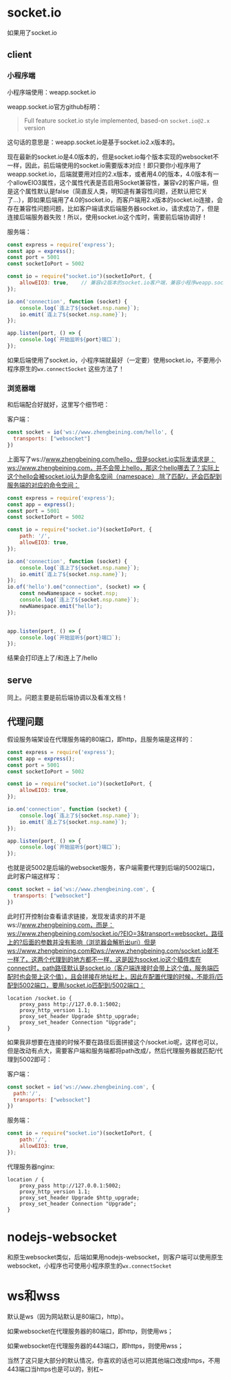 # socket.io

如果用了socket.io

## client

### 小程序端

小程序端使用：weapp.socket.io

weapp.socket.io官方github标明：

> Full feature socket.io style implemented, based-on `socket.io@2.x` version

这句话的意思是：weapp.socket.io是基于socket.io2.x版本的。

现在最新的socket.io是4.0版本的，但是socket.io每个版本实现的websocket不一样，因此，前后端使用的socket.io需要版本对应！即只要你小程序用了weapp.socket.io，后端就要用对应的2.x版本，或者用4.0的版本，4.0版本有一个allowEIO3属性，这个属性代表是否启用Socket兼容性，兼容v2的客户端，但是这个属性默认是false（简直反人类，明知道有兼容性问题，还默认把它关了...），即如果后端用了4.0的socket.io，而客户端用2.x版本的socket.io连接，会存在兼容性问题问题，比如客户端请求后端服务器socket.io，请求成功了，但是连接后端服务器失败！所以，使用socket.io这个库时，需要前后端协调好！

服务端：

```js
const express = require('express');
const app = express();
const port = 5001
const socketIoPort = 5002

const io = require("socket.io")(socketIoPort, {
    allowEIO3: true,	// 兼容v2版本的socket.io客户端，兼容小程序weapp.socket.io(基于socket.io2.x)
});

io.on('connection', function (socket) {
    console.log(`连上了${socket.nsp.name}`);
    io.emit(`连上了${socket.nsp.name}`);
});

app.listen(port, () => {
    console.log(`开始监听${port}端口`);
});
```

如果后端使用了socket.io，小程序端就最好（一定要）使用socket.io，不要用小程序原生的`wx.connectSocket` 这些方法了！

### 浏览器端

和后端配合好就好，这里写个细节吧：

客户端：

```js
const socket = io('ws://www.zhengbeining.com/hello', {
  transports: ["websocket"]
})
```

上面写了ws://www.zhengbeining.com/hello，但是socket.io实际发请求是：ws://www.zhengbeining.com，并不会带上hello，那这个hello哪去了？实际上这个hello会被socket.io认为是命名空间（namespace）,除了匹配/，还会匹配到服务端的对应的命令空间：

```js
const express = require('express');
const app = express();
const port = 5001
const socketIoPort = 5002

const io = require("socket.io")(socketIoPort, {
    path: '/',
    allowEIO3: true,
});

io.on('connection', function (socket) {
    console.log(`连上了${socket.nsp.name}`);
    io.emit(`连上了${socket.nsp.name}`);
});
io.of('hello').on("connection", (socket) => {
    const newNamespace = socket.nsp;
    console.log(`连上了${socket.nsp.name}`);
    newNamespace.emit("hello");
});


app.listen(port, () => {
    console.log(`开始监听${port}端口`);
});
```

结果会打印连上了/和连上了/hello

## serve

同上。问题主要是前后端协调以及看准文档！

## 代理问题

假设服务端架设在代理服务端的80端口，即http，且服务端是这样的：

```js
const express = require('express');
const app = express();
const port = 5001
const socketIoPort = 5002

const io = require("socket.io")(socketIoPort, {
    allowEIO3: true,
});

io.on('connection', function (socket) {
    console.log(`连上了${socket.nsp.name}`);
    io.emit(`连上了${socket.nsp.name}`);
});

app.listen(port, () => {
    console.log(`开始监听${port}端口`);
});
```

也就是说5002是后端的websocket服务，客户端需要代理到后端的5002端口，此时客户端这样写：

```js
const socket = io('ws://www.zhengbeining.com', {
  transports: ["websocket"]
})
```

此时打开控制台查看请求链接，发现发请求的并不是ws://www.zhengbeining.com，而是：ws://www.zhengbeining.com/socket.io/?EIO=3&transport=websocket，路径上的?后面的参数并没有影响（浏览器会解析出uri）但是ws://www.zhengbeining.com和ws://www.zhengbeining.com/socket.io就不一样了，这两个代理到的地方都不一样，这是因为socket.io这个插件库在connect时，path路径默认是socket.io（客户端连接时会带上这个值，服务端匹配时也会带上这个值），且会拼接在地址栏上，因此在配置代理的时候，不能将/匹配到5002端口，要用/socket.io匹配到/5002端口：

```nginx
location /socket.io {
    proxy_pass http://127.0.0.1:5002;
    proxy_http_version 1.1;
    proxy_set_header Upgrade $http_upgrade;
    proxy_set_header Connection "Upgrade";
}
```

如果我非想要在连接的时候不要在路径后面拼接这个/socket.io呢，这样也可以，但是改动有点大，需要客户端和服务端都将path改成/，然后代理服务器就匹配/代理到5002即可：

客户端：

```js
const socket = io('ws://www.zhengbeining.com', {
  path:'/',
  transports: ["websocket"]
})
```

服务端：

```js
const io = require("socket.io")(socketIoPort, {
    path:'/',
    allowEIO3: true,
});
```

代理服务器nginx:

```nginx
location / {
    proxy_pass http://127.0.0.1:5002;
    proxy_http_version 1.1;
    proxy_set_header Upgrade $http_upgrade;
    proxy_set_header Connection "Upgrade";
}
```



# nodejs-websocket

和原生websocket类似，后端如果用nodejs-websocket，则客户端可以使用原生websocket，小程序也可使用小程序原生的`wx.connectSocket`

# ws和wss

默认是ws（因为网站默认是80端口，http）。

如果websocket在代理服务器的80端口，即http，则使用ws；

如果websocket在代理服务器的443端口，即https，则使用wss；

当然了这只是大部分的默认情况，你喜欢的话也可以把其他端口改成https，不用443端口当https也是可以的，别杠~